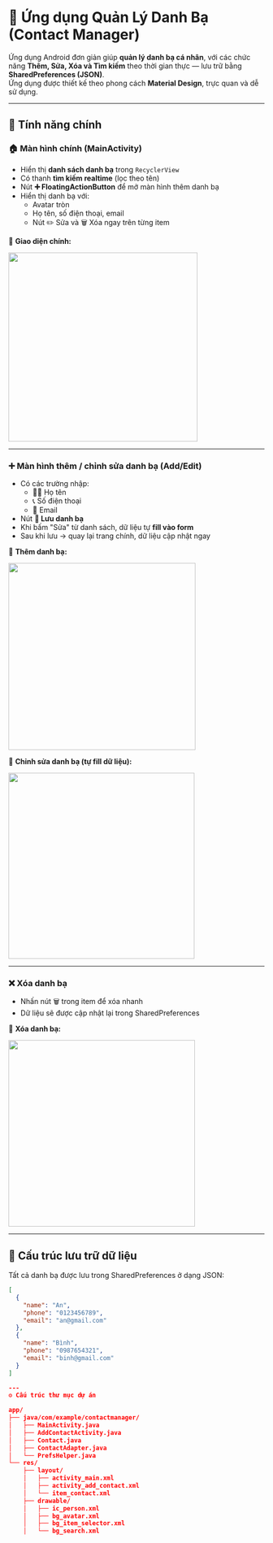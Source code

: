 # 📱 Ứng dụng Quản Lý Danh Bạ (Contact Manager)

Ứng dụng Android đơn giản giúp **quản lý danh bạ cá nhân**, với các chức năng **Thêm, Sửa, Xóa và Tìm kiếm** theo thời gian thực — lưu trữ bằng **SharedPreferences (JSON)**.  
Ứng dụng được thiết kế theo phong cách **Material Design**, trực quan và dễ sử dụng.

---

## 🚀 Tính năng chính

### 🏠 Màn hình chính (MainActivity)
- Hiển thị **danh sách danh bạ** trong `RecyclerView`
- Có thanh **tìm kiếm realtime** (lọc theo tên)
- Nút **➕ FloatingActionButton** để mở màn hình thêm danh bạ
- Hiển thị danh bạ với:
  - Avatar tròn
  - Họ tên, số điện thoại, email
  - Nút ✏️ Sửa và 🗑️ Xóa ngay trên từng item

📸 **Giao diện chính:**

<img width="372" src="https://github.com/user-attachments/assets/53feed3f-07ed-4aad-8c2c-f0175d57edcf" />

---

### ➕ Màn hình thêm / chỉnh sửa danh bạ (Add/Edit)
- Có các trường nhập:
  - 🧑‍💼 Họ tên
  - 📞 Số điện thoại
  - 📧 Email
- Nút **💾 Lưu danh bạ**
- Khi bấm "Sửa" từ danh sách, dữ liệu tự **fill vào form**
- Sau khi lưu → quay lại trang chính, dữ liệu cập nhật ngay

📸 **Thêm danh bạ:**

<img width="368" src="https://github.com/user-attachments/assets/ff3f6e88-9a5b-425d-b95d-891f62272267" />

📸 **Chỉnh sửa danh bạ (tự fill dữ liệu):**

<img width="366" src="https://github.com/user-attachments/assets/1a477639-c81d-485d-940a-ee9c150abba3" />

---

### ❌ Xóa danh bạ
- Nhấn nút 🗑️ trong item để xóa nhanh
- Dữ liệu sẽ được cập nhật lại trong SharedPreferences

📸 **Xóa danh bạ:**

<img width="367" src="https://github.com/user-attachments/assets/8839af40-6b83-4a7d-a6d9-05649c757777" />

---

## 💾 Cấu trúc lưu trữ dữ liệu

Tất cả danh bạ được lưu trong SharedPreferences ở dạng JSON:

```json
[
  {
    "name": "An",
    "phone": "0123456789",
    "email": "an@gmail.com"
  },
  {
    "name": "Bình",
    "phone": "0987654321",
    "email": "binh@gmail.com"
  }
]

---
⚙️ Cấu trúc thư mục dự án

app/
├── java/com/example/contactmanager/
│   ├── MainActivity.java
│   ├── AddContactActivity.java
│   ├── Contact.java
│   ├── ContactAdapter.java
│   └── PrefsHelper.java
└── res/
    ├── layout/
    │   ├── activity_main.xml
    │   ├── activity_add_contact.xml
    │   └── item_contact.xml
    ├── drawable/
    │   ├── ic_person.xml
    │   ├── bg_avatar.xml
    │   ├── bg_item_selector.xml
    │   └── bg_search.xml

